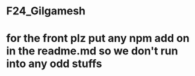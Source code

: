 # F24_Gilgamesh

# for the front plz put any npm add on in the readme.md so we don't run into any odd stuffs 
